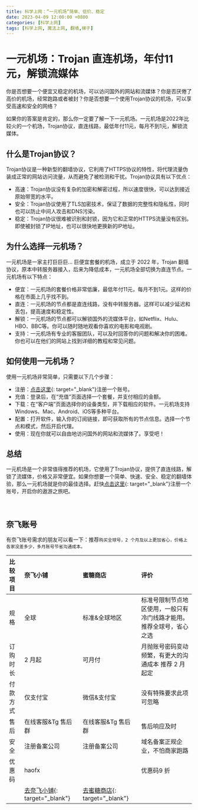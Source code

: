 ```yaml
---
title: 科学上网：”一元机场“简单、低价、稳定
date: 2023-04-09 12:00:00 +0800
categories: [科学上网]
tags: [科学上网, 魔法上网, 翻墙,梯子]
---
```


# 一元机场：Trojan 直连机场，年付11元，解锁流媒体

你是否想要一个便宜又稳定的机场，可以访问国外的网站和流媒体？你是否厌倦了高价的机场，经常跑路或者被封？你是否想要一个使用Trojan协议的机场，可以享受高速和安全的网络？

如果你的答案是肯定的，那么你一定要了解一下一元机场。一元机场是2022年比较火的一个机场，Trojan协议，直连线路，最低年付11元，每月不到1元，解锁流媒体。

## 什么是Trojan协议？

Trojan协议是一种新型的翻墙协议，它利用了HTTPS协议的特性，将代理流量伪装成正常的网站访问流量，从而避免了被检测和干扰。Trojan协议具有以下优点：

- 高速：Trojan协议没有复杂的加密和解密过程，所以速度很快，可以达到接近原始带宽的水平。
- 安全：Trojan协议使用了TLS加密技术，保证了数据的完整性和隐私性，同时也可以防止中间人攻击和DNS污染。
- 稳定：Trojan协议很难被识别和封锁，因为它和正常的HTTPS流量没有区别。即使被封锁了IP地址，也可以很快地更换新的IP地址。

## 为什么选择一元机场？

一元机场是一家主打巨巨巨… 巨便宜套餐的机场，成立于 2022 年，Trojan 翻墙协议，原本中转服务器接入，后来为降低成本，一元机场全部切换为直连节点。一元机场有以下特点：

- 便宜：一元机场的套餐价格非常低廉，最低年付11元，每月不到1元。这样的价格在市面上几乎找不到。
- 直连：一元机场的节点都是直连线路，没有中转服务器。这样可以减少延迟和丢包，提高速度和稳定性。
- 解锁：一元机场的节点都可以解锁国外的流媒体平台，如Netflix、Hulu、HBO、BBC等。你可以随时随地观看你喜欢的电影和电视剧。
- 支持：一元机场有专业的客服团队，可以及时回答你的问题和解决你的困难。你也可以在他们的网站上找到详细的教程和常见问题。

## 如何使用一元机场？

使用一元机场非常简单，只需要以下几个步骤：

- 注册：[点击这里](https://bat.vpnb.net/register?code=niedzfs){: target="_blank"}注册一个账号。
- 充值：登录后，在“充值”页面选择一个套餐，并支付相应的金额。
- 下载：在“客户端”页面选择你的设备类型，并下载相应的软件。一元机场支持Windows、Mac、Android、iOS等多种平台。
- 配置：打开软件，输入你的订阅链接，即可获取所有的节点信息。选择一个节点和模式，然后开启代理。
- 使用：现在你就可以自由地访问国外的网站和流媒体了。享受吧！

## 总结

一元机场是一个非常值得推荐的机场，它使用了Trojan协议，提供了直连线路，解锁了流媒体，价格又非常便宜。如果你想要一个简单、快速、安全、稳定的翻墙体验，那么一元机场就是你的最佳选择。赶快[点击这里](https://juzi1111.com/auth/register?code=jQab){: target="_blank"}注册一个账号，开启你的遨游之旅吧。
<br/>
<br/>
<br/>

## 奈飞账号 

有奈飞账号需求的朋友可以看一下：推荐`购买全球号，2 个月及以上更加省心，价格上各家没差多少，多月账号节省沟通成本。`

| 比较项目 | 奈飞小铺                                                   | 蜜糖商店                                                     | 评价                                                         |
| :------- | :--------------------------------------------------------- | :----------------------------------------------------------- | :----------------------------------------------------------- |
| 规格     | 全球                                                       | 标准&全球地区                                                | 标准号限制节点地区使用，一般只有冷门线路才能用。推荐全球号，省心之选 |
| 订购时长 | 2 月起                                                     | 可月付                                                       | 月抛账号密码变动频繁，有更大的沟通成本 推荐 2 月起定         |
| 付款方式 | 仅支付宝                                                   | 微信&支付宝                                                  | 没有特殊要求此项可忽略                                       |
| 售后     | 在线客服&Tg 售后群                                         | 在线客服&Tg 售后群                                           | 售后响应及时                                                 |
| 安全     | 注册备案公司                                               | 注册备案公司                                                 | 域名备案正规企业，不怕商家跑路                               |
| 优惠码   | haofx                                                      |                                                              | 优惠码9 折                                                   |
|          | [去奈飞小铺](https://ihezu.plus/kPNu8G){: target="_blank"} | [去蜜糖商店](https://metshop.vip/#/?sid=MTU118154){: target="_blank"} |                                                              |

